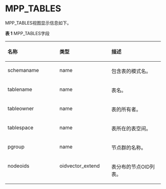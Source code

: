 # MPP\_TABLES

MPP\_TABLES视图显示信息如下。

**表 1**  MPP\_TABLES字段

<a name="zh-cn_topic_0283136916_zh-cn_topic_0237122407_table1361113817217"></a>
<table><thead align="left"><tr id="zh-cn_topic_0283136916_zh-cn_topic_0237122407_row1461217381122"><th class="cellrowborder" valign="top" width="33.33333333333333%" id="mcps1.2.4.1.1"><p id="zh-cn_topic_0283136916_zh-cn_topic_0237122407_p26127381529"><a name="zh-cn_topic_0283136916_zh-cn_topic_0237122407_p26127381529"></a><a name="zh-cn_topic_0283136916_zh-cn_topic_0237122407_p26127381529"></a>名称</p>
</th>
<th class="cellrowborder" valign="top" width="33.33333333333333%" id="mcps1.2.4.1.2"><p id="zh-cn_topic_0283136916_zh-cn_topic_0237122407_p176124381925"><a name="zh-cn_topic_0283136916_zh-cn_topic_0237122407_p176124381925"></a><a name="zh-cn_topic_0283136916_zh-cn_topic_0237122407_p176124381925"></a>类型</p>
</th>
<th class="cellrowborder" valign="top" width="33.33333333333333%" id="mcps1.2.4.1.3"><p id="zh-cn_topic_0283136916_zh-cn_topic_0237122407_p15612183816216"><a name="zh-cn_topic_0283136916_zh-cn_topic_0237122407_p15612183816216"></a><a name="zh-cn_topic_0283136916_zh-cn_topic_0237122407_p15612183816216"></a>描述</p>
</th>
</tr>
</thead>
<tbody><tr id="zh-cn_topic_0283136916_zh-cn_topic_0237122407_row176128384215"><td class="cellrowborder" valign="top" width="33.33333333333333%" headers="mcps1.2.4.1.1 "><p id="zh-cn_topic_0283136916_zh-cn_topic_0237122407_p7613153812216"><a name="zh-cn_topic_0283136916_zh-cn_topic_0237122407_p7613153812216"></a><a name="zh-cn_topic_0283136916_zh-cn_topic_0237122407_p7613153812216"></a>schemaname</p>
</td>
<td class="cellrowborder" valign="top" width="33.33333333333333%" headers="mcps1.2.4.1.2 "><p id="zh-cn_topic_0283136916_zh-cn_topic_0237122407_p136135388211"><a name="zh-cn_topic_0283136916_zh-cn_topic_0237122407_p136135388211"></a><a name="zh-cn_topic_0283136916_zh-cn_topic_0237122407_p136135388211"></a>name</p>
</td>
<td class="cellrowborder" valign="top" width="33.33333333333333%" headers="mcps1.2.4.1.3 "><p id="zh-cn_topic_0283136916_zh-cn_topic_0237122407_p1061333812212"><a name="zh-cn_topic_0283136916_zh-cn_topic_0237122407_p1061333812212"></a><a name="zh-cn_topic_0283136916_zh-cn_topic_0237122407_p1061333812212"></a>包含表的模式名。</p>
</td>
</tr>
<tr id="zh-cn_topic_0283136916_zh-cn_topic_0237122407_row176131938529"><td class="cellrowborder" valign="top" width="33.33333333333333%" headers="mcps1.2.4.1.1 "><p id="zh-cn_topic_0283136916_zh-cn_topic_0237122407_p206131638728"><a name="zh-cn_topic_0283136916_zh-cn_topic_0237122407_p206131638728"></a><a name="zh-cn_topic_0283136916_zh-cn_topic_0237122407_p206131638728"></a>tablename</p>
</td>
<td class="cellrowborder" valign="top" width="33.33333333333333%" headers="mcps1.2.4.1.2 "><p id="zh-cn_topic_0283136916_zh-cn_topic_0237122407_p86133381128"><a name="zh-cn_topic_0283136916_zh-cn_topic_0237122407_p86133381128"></a><a name="zh-cn_topic_0283136916_zh-cn_topic_0237122407_p86133381128"></a>name</p>
</td>
<td class="cellrowborder" valign="top" width="33.33333333333333%" headers="mcps1.2.4.1.3 "><p id="zh-cn_topic_0283136916_zh-cn_topic_0237122407_p1061320381227"><a name="zh-cn_topic_0283136916_zh-cn_topic_0237122407_p1061320381227"></a><a name="zh-cn_topic_0283136916_zh-cn_topic_0237122407_p1061320381227"></a>表名。</p>
</td>
</tr>
<tr id="zh-cn_topic_0283136916_zh-cn_topic_0237122407_row19613203814218"><td class="cellrowborder" valign="top" width="33.33333333333333%" headers="mcps1.2.4.1.1 "><p id="zh-cn_topic_0283136916_zh-cn_topic_0237122407_p19613113811213"><a name="zh-cn_topic_0283136916_zh-cn_topic_0237122407_p19613113811213"></a><a name="zh-cn_topic_0283136916_zh-cn_topic_0237122407_p19613113811213"></a>tableowner</p>
</td>
<td class="cellrowborder" valign="top" width="33.33333333333333%" headers="mcps1.2.4.1.2 "><p id="zh-cn_topic_0283136916_zh-cn_topic_0237122407_p1761418381423"><a name="zh-cn_topic_0283136916_zh-cn_topic_0237122407_p1761418381423"></a><a name="zh-cn_topic_0283136916_zh-cn_topic_0237122407_p1761418381423"></a>name</p>
</td>
<td class="cellrowborder" valign="top" width="33.33333333333333%" headers="mcps1.2.4.1.3 "><p id="zh-cn_topic_0283136916_zh-cn_topic_0237122407_p661413381827"><a name="zh-cn_topic_0283136916_zh-cn_topic_0237122407_p661413381827"></a><a name="zh-cn_topic_0283136916_zh-cn_topic_0237122407_p661413381827"></a>表的所有者。</p>
</td>
</tr>
<tr id="zh-cn_topic_0283136916_zh-cn_topic_0237122407_row761413381126"><td class="cellrowborder" valign="top" width="33.33333333333333%" headers="mcps1.2.4.1.1 "><p id="zh-cn_topic_0283136916_zh-cn_topic_0237122407_p1561412387213"><a name="zh-cn_topic_0283136916_zh-cn_topic_0237122407_p1561412387213"></a><a name="zh-cn_topic_0283136916_zh-cn_topic_0237122407_p1561412387213"></a>tablespace</p>
</td>
<td class="cellrowborder" valign="top" width="33.33333333333333%" headers="mcps1.2.4.1.2 "><p id="zh-cn_topic_0283136916_zh-cn_topic_0237122407_p761415381027"><a name="zh-cn_topic_0283136916_zh-cn_topic_0237122407_p761415381027"></a><a name="zh-cn_topic_0283136916_zh-cn_topic_0237122407_p761415381027"></a>name</p>
</td>
<td class="cellrowborder" valign="top" width="33.33333333333333%" headers="mcps1.2.4.1.3 "><p id="zh-cn_topic_0283136916_zh-cn_topic_0237122407_p16614123810214"><a name="zh-cn_topic_0283136916_zh-cn_topic_0237122407_p16614123810214"></a><a name="zh-cn_topic_0283136916_zh-cn_topic_0237122407_p16614123810214"></a>表所在的表空间。</p>
</td>
</tr>
<tr id="zh-cn_topic_0283136916_zh-cn_topic_0237122407_row1861410381428"><td class="cellrowborder" valign="top" width="33.33333333333333%" headers="mcps1.2.4.1.1 "><p id="zh-cn_topic_0283136916_zh-cn_topic_0237122407_p14614113812214"><a name="zh-cn_topic_0283136916_zh-cn_topic_0237122407_p14614113812214"></a><a name="zh-cn_topic_0283136916_zh-cn_topic_0237122407_p14614113812214"></a>pgroup</p>
</td>
<td class="cellrowborder" valign="top" width="33.33333333333333%" headers="mcps1.2.4.1.2 "><p id="zh-cn_topic_0283136916_zh-cn_topic_0237122407_p196141389216"><a name="zh-cn_topic_0283136916_zh-cn_topic_0237122407_p196141389216"></a><a name="zh-cn_topic_0283136916_zh-cn_topic_0237122407_p196141389216"></a>name</p>
</td>
<td class="cellrowborder" valign="top" width="33.33333333333333%" headers="mcps1.2.4.1.3 "><p id="zh-cn_topic_0283136916_zh-cn_topic_0237122407_p26146384216"><a name="zh-cn_topic_0283136916_zh-cn_topic_0237122407_p26146384216"></a><a name="zh-cn_topic_0283136916_zh-cn_topic_0237122407_p26146384216"></a>节点群的名称。</p>
</td>
</tr>
<tr id="zh-cn_topic_0283136916_zh-cn_topic_0237122407_row16614538228"><td class="cellrowborder" valign="top" width="33.33333333333333%" headers="mcps1.2.4.1.1 "><p id="zh-cn_topic_0283136916_zh-cn_topic_0237122407_p1061563815213"><a name="zh-cn_topic_0283136916_zh-cn_topic_0237122407_p1061563815213"></a><a name="zh-cn_topic_0283136916_zh-cn_topic_0237122407_p1061563815213"></a>nodeoids</p>
</td>
<td class="cellrowborder" valign="top" width="33.33333333333333%" headers="mcps1.2.4.1.2 "><p id="zh-cn_topic_0283136916_zh-cn_topic_0237122407_p56151038921"><a name="zh-cn_topic_0283136916_zh-cn_topic_0237122407_p56151038921"></a><a name="zh-cn_topic_0283136916_zh-cn_topic_0237122407_p56151038921"></a>oidvector_extend</p>
</td>
<td class="cellrowborder" valign="top" width="33.33333333333333%" headers="mcps1.2.4.1.3 "><p id="zh-cn_topic_0283136916_zh-cn_topic_0237122407_p261511382022"><a name="zh-cn_topic_0283136916_zh-cn_topic_0237122407_p261511382022"></a><a name="zh-cn_topic_0283136916_zh-cn_topic_0237122407_p261511382022"></a>表分布的节点OID列表。</p>
</td>
</tr>
</tbody>
</table>


